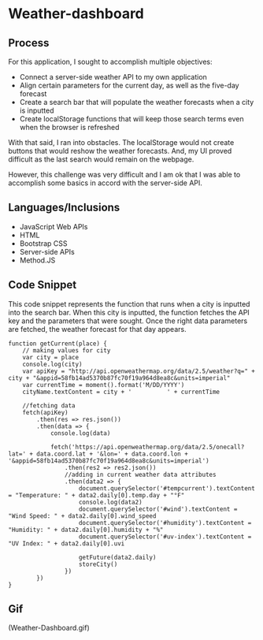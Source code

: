 # Weather-dashboard

## Process
For this application, I sought to accomplish multiple objectives:
- Connect a server-side weather API to my own application
- Align certain parameters for the current day, as well as the five-day forecast
- Create a search bar that will populate the weather forecasts when a city is inputted
- Create localStorage functions that will keep those search terms even when the browser is refreshed

With that said, I ran into obstacles. The localStorage would not create buttons that would reshow the weather forecasts. And, my UI proved difficult as the last search would remain on the webpage.

However, this challenge was very difficult and I am ok that I was able to accomplish some basics in accord with the server-side API.

## Languages/Inclusions
- JavaScript Web APIs
- HTML
- Bootstrap CSS
- Server-side APIs
- Method.JS

## Code Snippet
This code snippet represents the function that runs when a city is inputted into the search bar. When this city is inputted, the function fetches the API key and the parameters that were sought. Once the right data parameters are fetched, the weather forecast for that day appears. 

~~~~
function getCurrent(place) {
    // making values for city 
    var city = place
    console.log(city)
    var apiKey = "http://api.openweathermap.org/data/2.5/weather?q=" + city + "&appid=58fb14ad5370b87fc70f19a964d8ea8c&units=imperial"
    var currentTime = moment().format('M/DD/YYYY')
    cityName.textContent = city + '          ' + currentTime

    //fetching data
    fetch(apiKey)
        .then(res => res.json())
        .then(data => {
            console.log(data)

            fetch('https://api.openweathermap.org/data/2.5/onecall?lat=' + data.coord.lat + '&lon=' + data.coord.lon + '&appid=58fb14ad5370b87fc70f19a964d8ea8c&units=imperial')
                .then(res2 => res2.json())
                //adding in current weather data attributes
                .then(data2 => {
                    document.querySelector('#tempcurrent').textContent = "Temperature: " + data2.daily[0].temp.day + "°F"
                    console.log(data2)
                    document.querySelector('#wind').textContent = "Wind Speed: " + data2.daily[0].wind_speed
                    document.querySelector('#humidity').textContent = "Humidity: " + data2.daily[0].humidity + "%"
                    document.querySelector('#uv-index').textContent = "UV Index: " + data2.daily[0].uvi

                    getFuture(data2.daily)
                    storeCity()
                })
        })
}
~~~~
## Gif
(Weather-Dashboard.gif)